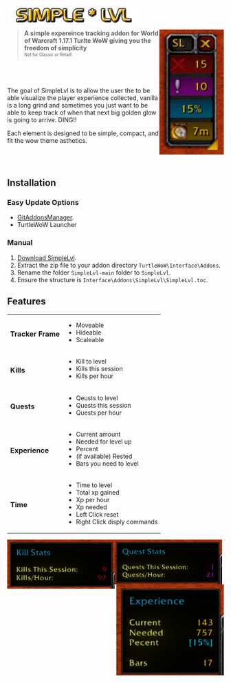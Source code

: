<h1>
    <img src="Screenshots/title.png" width="304" align="left" alt="SimpleLvl">
    <div width="100%">&nbsp;</div>
</h1>
<img src="Screenshots/tracker.png" width="150" float="right" align="right">

> **A simple expereince tracking addon for World of Warcraft 1.17.1 Turlte WoW giving you the freedom of simplicity**
<br><sup><small>Not for Classic or Retail!.</small></sup>

<br>
<br>

The goal of SimpleLvl is to allow the user the to  be able visualize the player
experience collected, vanilla is a long grind and sometimes you just want to be
able to keep track of when that next big golden glow is going to arrive. DING!!

Each element is designed to be simple, compact, and fit the wow theme asthetics.

<br>
<br>

## Installation

### Easy Update Options

* [GitAddonsManager](https://woblight.gitlab.io/overview/gitaddonsmanager/).
* TurtleWoW Launcher

### Manual

1. [Download SimpleLvl](https://github.com/Beardedrasta/SimpleLvl/archive/refs/heads/main.zip).
2. Extract the zip file to your addon directory `TurtleWoW\Interface\Addons`.
3. Rename the folder `SimpleLvl-main` folder to `SimpleLvl`.
4. Ensure the structure is `Interface\Addons\SimpleLvl\SimpleLvl.toc`.

## Features

<table>

<tr>
<td>

### Tracker Frame

</td>
<td>

* Moveable
* Hideable
* Scaleable

</td>
</tr>

<tr>
<td>

### Kills

</td>
<td>

* Kill to level
* Kills this session
* Kills per hour

</td>
</tr>

<tr>
<td>

### Quests

</td>
<td>

* Qeusts to level
* Quests this session
* Quests per hour

</td>
</tr>

<tr>
<td>

### Experience

</td>
<td>

* Current amount
* Needed for level up
* Percent
* (if available) Rested
* Bars you need to level

</td>
</tr>

<tr>
<td>

### Time

</td>
<td>

* Time to level
* Total xp gained
* Xp per hour
* Xp needed
* Left Click reset
* Right Click disply commands

</td>
</tr>

</table>

<img src="Screenshots/killstats.png" width="250" float="left" align="left">
<img src="Screenshots/queststats.png" width="250" float="center" align="center">
<img src="Screenshots/experience.png" width="250" float="right" align="right">

